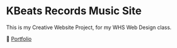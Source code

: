 # KBeats Records Music Site
This is my Creative Website Project, for my WHS Web Design class.

🔗 [Portfolio](https://github.com/mclaughlink26/portfolio)
